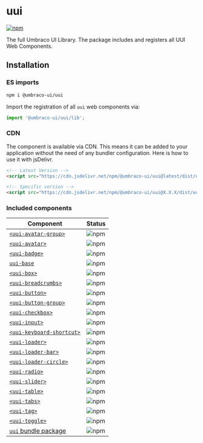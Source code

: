# uui

[![npm](https://img.shields.io/npm/v/@umbraco-ui/uui?logoColor=%231B264F)](https://www.npmjs.com/package/@umbraco-ui/uui)

The full Umbraco UI Library. The package includes and registers all UUI Web Components.

## Installation

### ES imports

```zsh
npm i @umbraco-ui/uui
```

Import the registration of all `uui` web components via:

```javascript
import '@umbraco-ui/uui/lib';
```

### CDN

The component is available via CDN. This means it can be added to your application without the need of any bundler configuration. Here is how to use it with jsDelivr.

```html
<!-- Latest Version -->
<script src="https://cdn.jsdelivr.net/npm/@umbraco-ui/uui@latest/dist/uui.min.js"></script>

<!-- Specific version -->
<script src="https://cdn.jsdelivr.net/npm/@umbraco-ui/uui@X.X.X/dist/uui.min.js"></script>
```

### Included components

| Component                                                                                                  | Status                                                                                     |
| ---------------------------------------------------------------------------------------------------------- | ------------------------------------------------------------------------------------------ |
| [`<uui-avatar-group>`](https://github.com/umbraco/Umbraco.UI/tree/dev/packages/uui-avatar-group)           | ![npm](https://img.shields.io/npm/v/@umbraco-ui/uui-avatar-group?logoColor=%231B264F)      |
| [`<uui-avatar>`](https://github.com/umbraco/Umbraco.UI/tree/dev/packages/uui-avatar)                       | ![npm](https://img.shields.io/npm/v/@umbraco-ui/uui-avatar?logoColor=%231B264F)            |
| [`<uui-badge>`](https://github.com/umbraco/Umbraco.UI/tree/dev/packages/uui-badge)                         | ![npm](https://img.shields.io/npm/v/@umbraco-ui/uui-badge?logoColor=%231B264F)             |
| [`uui-base`](https://github.com/umbraco/Umbraco.UI/tree/dev/packages/uui-base)                             | ![npm](https://img.shields.io/npm/v/@umbraco-ui/uui-base?logoColor=%231B264F)              |
| [`<uui-box>`](https://github.com/umbraco/Umbraco.UI/tree/dev/packages/uui-box)                             | ![npm](https://img.shields.io/npm/v/@umbraco-ui/uui-box?logoColor=%231B264F)               |
| [`<uui-breadcrumbs>`](https://github.com/umbraco/Umbraco.UI/tree/dev/packages/uui-breadcrumbs)             | ![npm](https://img.shields.io/npm/v/@umbraco-ui/uui-breadcrumbs?logoColor=%231B264F)       |
| [`<uui-button>`](https://github.com/umbraco/Umbraco.UI/tree/dev/packages/uui-button)                       | ![npm](https://img.shields.io/npm/v/@umbraco-ui/uui-button?logoColor=%231B264F)            |
| [`<uui-button-group>`](https://github.com/umbraco/Umbraco.UI/tree/dev/packages/uui-button-group)           | ![npm](https://img.shields.io/npm/v/@umbraco-ui/uui-button-group?logoColor=%231B264F)      |
| [`<uui-checkbox>`](https://github.com/umbraco/Umbraco.UI/tree/dev/packages/uui-checkbox)                   | ![npm](https://img.shields.io/npm/v/@umbraco-ui/uui-checkbox?logoColor=%231B264F)          |
| [`<uui-input>`](https://github.com/umbraco/Umbraco.UI/tree/dev/packages/uui-input)                         | ![npm](https://img.shields.io/npm/v/@umbraco-ui/uui-input?logoColor=%231B264F)             |
| [`<uui-keyboard-shortcut>`](https://github.com/umbraco/Umbraco.UI/tree/dev/packages/uui-keyboard-shortcut) | ![npm](https://img.shields.io/npm/v/@umbraco-ui/uui-keyboard-shortcut?logoColor=%231B264F) |
| [`<uui-loader>`](https://github.com/umbraco/Umbraco.UI/tree/dev/packages/uui-loader)                       | ![npm](https://img.shields.io/npm/v/@umbraco-ui/uui-loader?logoColor=%231B264F)            |
| [`<uui-loader-bar>`](https://github.com/umbraco/Umbraco.UI/tree/dev/packages/uui-loader-bar)               | ![npm](https://img.shields.io/npm/v/@umbraco-ui/uui-loader-bar?logoColor=%231B264F)        |
| [`<uui-loader-circle>`](https://github.com/umbraco/Umbraco.UI/tree/dev/packages/uui-loader-circle)         | ![npm](https://img.shields.io/npm/v/@umbraco-ui/uui-loader-circle?logoColor=%231B264F)     |
| [`<uui-radio>`](https://github.com/umbraco/Umbraco.UI/tree/dev/packages/uui-radio)                         | ![npm](https://img.shields.io/npm/v/@umbraco-ui/uui-radio?logoColor=%231B264F)             |
| [`<uui-slider>`](https://github.com/umbraco/Umbraco.UI/tree/dev/packages/uui-slider)                       | ![npm](https://img.shields.io/npm/v/@umbraco-ui/uui-slider?logoColor=%231B264F)            |
| [`<uui-table>`](https://github.com/umbraco/Umbraco.UI/tree/dev/packages/uui-table)                         | ![npm](https://img.shields.io/npm/v/@umbraco-ui/uui-table?logoColor=%231B264F)             |
| [`<uui-tabs>`](https://github.com/umbraco/Umbraco.UI/tree/dev/packages/uui-tabs)                           | ![npm](https://img.shields.io/npm/v/@umbraco-ui/uui-tabs?logoColor=%231B264F)              |
| [`<uui-tag>`](https://github.com/umbraco/Umbraco.UI/tree/dev/packages/uui-tag)                             | ![npm](https://img.shields.io/npm/v/@umbraco-ui/uui-tag?logoColor=%231B264F)               |
| [`<uui-toggle>`](https://github.com/umbraco/Umbraco.UI/tree/dev/packages/uui-toggle)                       | ![npm](https://img.shields.io/npm/v/@umbraco-ui/uui-toggle?logoColor=%231B264F)            |
| [`uui` bundle package](https://github.com/umbraco/Umbraco.UI/tree/dev/packages/uui)                        | ![npm](https://img.shields.io/npm/v/@umbraco-ui/uui?logoColor=%231B264F)                   |
